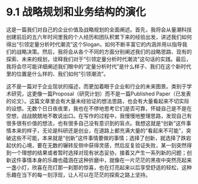 # 9.1 战略规划和业务结构的演化

这是一篇我们对自己的企业价值及战略规划的全面阐述。首先，我将会从量潮科技创建前后的五六年时间里我的个人经历和团队积累下来的经验出发，讲述我们如何得出“引领定量分析时代潮流”这个Slogan，如何不断丰富它的内涵并用以指导我们的战略决策。然后，我将会从各个不同的方面分别阐述我们的战略思路、现有的探索、未来的规划，诠释我们对于“引领定量分析时代潮流”这句话的实践。最后，我将会尽可能详细阐述我们眼中的“定量分析时代”是什么样子、我们在这个新时代里的位置是什么样的、我们如何“引领潮流”。



这不是一篇对于企业现状的描述，而更加着眼于企业和行业的未来图景。类别于学术研究，这更像一篇Proposal（研究计划）而不是一篇Published Paper（已发表的论文）。这篇文章里会有大量未经验证的想法思路，也会有大量看起来不切实际的设想。无数个日日夜夜里，我也在不停地思考它们是否可靠，怀疑自己是不是在空想，战战兢兢地不敢说出口。在写作的过程中，我慢慢地整理思路，发现自己有很多很有价值的想法，也有很多自己没有意识到的盲点。我想这就是“创新”这件事情本来的样子，无论是科研还是创业，在道路上都充满大量的“看起来不可能”，突破这些不可能，本来就是“创新”这件事情要做的事情；选择了创新，就选择了跌宕起伏的心境，要在无数的辗转反侧中获得灵感，然后反复验证失败，某一刻突然得到一个理想的结果或者暂时选择对现有状态妥协，接着又产生一系列新的问题；创新这件事情本身的乐趣也蕴涵在这种折磨中，就像在一片茫茫的黑夜中突然亮起来一盏小灯，欣喜在亮灯那一刹那的惊喜，也在灯亮起来以后享受舒适的轻松，这种乐趣在当下的每一刻浮现，让人可以在茫茫的探索之路上坚持。